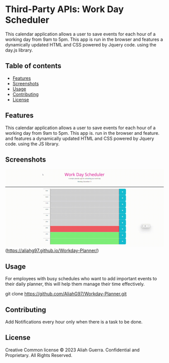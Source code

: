 # Third-Party APIs: Work Day Scheduler
This calendar application allows a user to save events for each hour of a working day from 9am to 5pm. This app is run in the browser and features a dynamically updated HTML and CSS powered by Jquery code. using the day.js library.

## Table of contents
- [Features](#features)
- [Screenshots](#screenshots)
- [Usage](#usage)
- [Contributing](#contributing)
- [License](#license)

## Features
This calendar application allows a user to save events for each hour of a working day from 9am to 5pm. This app is. run in the browser and feature. and features a dynamically updated HTML and CSS powered by Jquery code. using the JS library.


## Screenshots
![Timer Screenshot](./assets/images/Workday-Planner_Screenshot.gif) (https://aliahg97.github.io/Workday-Planner/)

## Usage 
For employees with busy schedules who want to add important events to their daily planner, this will help them manage their time effectively.

git clone https://github.com/AliahG97/Workday-Planner.git

## Contributing
Add Notifications every hour  only when there is a task to be done.

## License
Creative Common license
© 2023 Aliah Guerra. Confidential and Proprietary. All Rights Reserved.